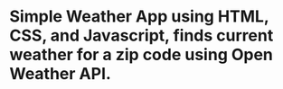 # Simple Weather App using HTML, CSS, and Javascript, finds current weather for a zip code using Open Weather API.
